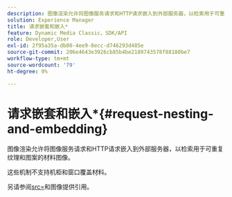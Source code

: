 ```yaml
---
description: 图像渲染允许将图像服务请求和HTTP请求嵌入到外部服务器，以检索用于可重复纹理和图案的材料图像。
solution: Experience Manager
title: 请求嵌套和嵌入*
feature: Dynamic Media Classic，SDK/API
role: Developer,User
exl-id: 2f95a35a-db00-4ee9-8ecc-d746293d485e
source-git-commit: 206e4643e3926cb85b4be2189743578f88180be7
workflow-type: tm+mt
source-wordcount: '79'
ht-degree: 0%

---
```


# 请求嵌套和嵌入*{#request-nesting-and-embedding}

图像渲染允许将图像服务请求和HTTP请求嵌入到外部服务器，以检索用于可重复纹理和图案的材料图像。

这些机制不支持机柜和窗口覆盖材料。

另请参阅[src=](../../../../../../ir-api/http-protocol/image-rendering-api-ref/c-ir-http-protocol-ref/c-ir-http-protocol-command-reference/r-ir-src.md#reference-62c98abad22149d68d405ed6aaff8272)和图像提供引用。
